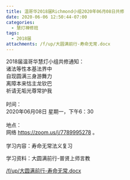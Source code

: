 ```yaml
---
title: 温哥华2018届Richmond小组2020年06月08日共修
date: 2020-06-06 12:50:44-07:00
categories:
  - 慧灯禅修班
tags:
  - 2018届
attachments: /f/up/大圆满前行-寿命无常.docx
---
```

2018届温哥华慧灯小组共修通知：\
诸法等性本基法界中\
自现圆满三身游舞力\
离障本来怙主龙钦巴\
祈请无垢光尊常护我\
\
时间：\
2020年06月08日 星期一，下午6：30\
\
地点：\
网络 <https://zoom.us/j/7789995278> 。\
\
学习内容：寿命无常法义复习

学习资料：大圆满前行-普贤上师言教

[/f/up/大圆满前行-寿命无常.docx](/f/up/大圆满前行-寿命无常.docx)